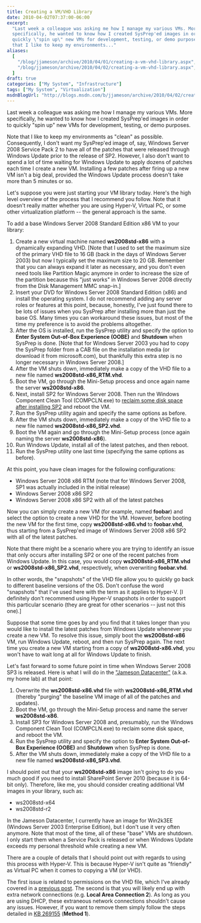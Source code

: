 ```yaml
---
title: Creating a VM/VHD Library
date: 2010-04-02T07:37:00-06:00
excerpt:
  "Last week a colleague was asking me how I manage my various VMs. More
  specifically, he wanted to know how I created SysPrep'ed images in order to
  quickly \"spin up\" new VMs for development, testing, or demo purposes. Note
  that I like to keep my environments..."
aliases:
  [
    "/blog/jjameson/archive/2010/04/01/creating-a-vm-vhd-library.aspx",
    "/blog/jjameson/archive/2010/04/02/creating-a-vm-vhd-library.aspx",
  ]
draft: true
categories: ["My System", "Infrastructure"]
tags: ["My System", "Virtualization"]
msdnBlogUrl: "http://blogs.msdn.com/b/jjameson/archive/2010/04/02/creating-a-vm-vhd-library.aspx"
---
```


Last week a colleague was asking me how I manage my various VMs. More
specifically, he wanted to know how I created SysPrep'ed images in order to
quickly "spin up" new VMs for development, testing, or demo purposes.

Note that I like to keep my environments as "clean" as possible. Consequently, I
don't want my SysPrep'ed image of, say, Windows Server 2008 Service Pack 2 to
have all of the patches that were released through Windows Update prior to the
release of SP2. However, I also don't want to spend a lot of time waiting for
Windows Update to apply dozens of patches each time I create a new VM.
Installing a few patches after firing up a new VM isn't a big deal, provided the
Windows Update process doesn't take more than 5 minutes or so.

Let's suppose you were just starting your VM library today. Here's the high
level overview of the process that I recommend you follow. Note that it doesn't
really matter whether you are using Hyper-V, Virtual PC, or some other
virtualization platform -- the general approach is the same.

To add a base Windows Server 2008 Standard Edition x86 VM to your library:

1. Create a new virtual machine named **ws2008std-x86** with a dynamically
   expanding VHD. [Note that I used to set the maximum size of the primary VHD
   file to 16 GB (back in the days of Windows Server 2003) but now I typically
   set the maximum size to 20 GB. Remember that you can always expand it later
   as necessary, and you don't even need tools like Partition Magic anymore in
   order to increase the size of the partition because this "just works" in
   Windows Server 2008 directly from the Disk Management MMC snap-in.]
2. Insert your DVD for Windows Server 2008 Standard Edition (x86) and install
   the operating system. I do not recommend adding any server roles or features
   at this point, because, honestly, I've just found there to be lots of issues
   when you SysPrep after installing more than just the base OS. Many times you
   can workaround these issues, but most of the time my preference is to avoid
   the problems altogether.
3. After the OS is installed, run the SysPrep utility and specify the option to
   **Enter System Out-of-Box Experience (OOBE)** and **Shutdown** when SysPrep
   is done. [Note that for Windows Server 2003 you had to copy the SysPrep
   folder from a CAB file on the installation media (or download it from
   microsoft.com), but thankfully this extra step is no longer necessary in
   Windows Server 2008.]
4. After the VM shuts down, immediately make a copy of the VHD file to a new
   file named **ws2008std-x86\_RTM.vhd**.
5. Boot the VM, go through the Mini-Setup process and once again name the server
   **ws2008std-x86**.
6. Next, install SP2 for Windows Server 2008. Then run the Windows Component
   Clean Tool (COMPCLN.exe) to
   [reclaim some disk space after installing SP2](/blog/jjameson/2009/06/02/reclaiming-disk-space-after-installing-service-pack-2)
   and reboot the VM.
7. Run the SysPrep utility again and specify the same options as before.
8. After the VM shuts down, immediately make a copy of the VHD file to a new
   file named **ws2008std-x86\_SP2.vhd**.
9. Boot the VM again and go through the Mini-Setup process (once again naming
   the server **ws2008std-x86**).
10. Run Windows Update, install all of the latest patches, and then reboot.
11. Run the SysPrep utility one last time (specifying the same options as
    before).

At this point, you have clean images for the following configurations:

- Windows Server 2008 x86 RTM (note that for Windows Server 2008, SP1 was
  actually included in the initial release)
- Windows Server 2008 x86 SP2
- Windows Server 2008 x86 SP2 with all of the latest patches

Now you can simply create a new VM (for example, named **foobar**) and select
the option to create a new VHD for the VM. However, before booting the new VM
for the first time, copy **ws2008std-x86.vhd** to **foobar.vhd**, thus starting
from a SysPrep'ed image of Windows Server 2008 x86 SP2 with all of the latest
patches.

Note that there might be a scenario where you are trying to identify an issue
that only occurs after installing SP2 or one of the recent patches from Windows
Update. In this case, you would copy **ws2008std-x86\_RTM.vhd** or
**ws2008std-x86\_SP2.vhd**, respectively, when overwriting **foobar.vhd**.

In other words, the "snapshots" of the VHD file allow you to quickly go back to
different baseline versions of the OS. Don't confuse the word "snapshots" that
I've used here with the term as it applies to Hyper-V. [I definitely don't
recommend using Hyper-V snapshots in order to support this particular scenario
(they are great for other scenarios -- just not this one).]

Suppose that some time goes by and you find that it takes longer than you would
like to install the latest patches from Windows Update whenever you create a new
VM. To resolve this issue, simply boot the **ws2008std-x86** VM, run Windows
Update, reboot, and then run SysPrep again. The next time you create a new VM
starting from a copy of **ws2008std-x86.vhd**, you won't have to wait long at
all for Windows Update to finish.

Let's fast forward to some future point in time when Windows Server 2008 SP3 is
released. Here is what I will do in the
["Jameson Datacenter"](/blog/jjameson/2009/09/14/the-jameson-datacenter) (a.k.a.
my home lab) at that point:

1. Overwrite the **ws2008std-x86.vhd** file with **ws2008std-x86\_RTM.vhd**
   (thereby "purging" the baseline VM image of all of the patches and updates).
2. Boot the VM, go through the Mini-Setup process and name the server
   **ws2008std-x86**.
3. Install SP3 for Windows Server 2008 and, presumably, run the Windows
   Component Clean Tool (COMPCLN.exe) to reclaim some disk space, and reboot the
   VM.
4. Run the SysPrep utility and specify the option to **Enter System Out-of-Box
   Experience (OOBE)** and **Shutdown** when SysPrep is done.
5. After the VM shuts down, immediately make a copy of the VHD file to a new
   file named **ws2008std-x86\_SP3.vhd**.

I should point out that your **ws2008std-x86** image isn't going to do you much
good if you need to install SharePoint Server 2010 (because it is 64-bit only).
Therefore, like me, you should consider creating additional VM images in your
library, such as:

- ws2008std-x64
- ws2008std-r2

In the Jameson Datacenter, I currently have an image for Win2k3EE (Windows
Server 2003 Enterprise Edition), but I don't use it very often anymore. Note
that most of the time, all of these "base" VMs are shutdown. I only start them
when a Service Pack is released or when Windows Update exceeds my personal
threshold while creating a new VM.

There are a couple of details that I should point out with regards to using this
process with Hyper-V. This is because Hyper-V isn't quite as "friendly" as
Virtual PC when it comes to copying a VM (or VHD).

The first issue is related to permissions on the VHD file, which I've already
covered in a
[previous post](/blog/jjameson/2009/08/13/using-sysprep-ed-vhds-for-new-hyper-v-virtual-machines).
The second is that you will likely end up with extra network connections (e.g.
**Local Area Connection 2**). As long as you are using DHCP, these extraneous
network connections shouldn't cause any issues. However, if you want to remove
them simply follow the steps detailed in
[KB 269155](http://support.microsoft.com/kb/269155) (**Method 1**).

